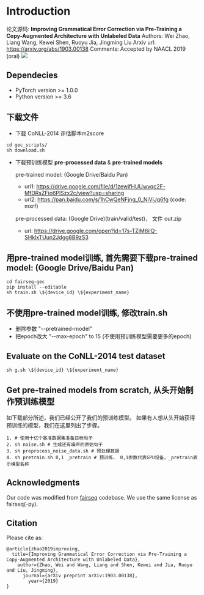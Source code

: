 # Introduction

论文源码: 
**Improving Grammatical Error Correction via Pre-Training a Copy-Augmented Architecture with Unlabeled Data**
Authors: Wei Zhao, Liang Wang, Kewei Shen, Ruoyu Jia, Jingming Liu
Arxiv url: https://arxiv.org/abs/1903.00138
Comments: Accepted by NAACL 2019 (oral)
![](arch.jpg)

## Dependecies
- PyTorch version >= 1.0.0
- Python version >= 3.6

## 下载文件
- 下载 CoNLL-2014 评估脚本m2score
```
cd gec_scripts/
sh download.sh
```

- 下载预训练模型 **pre-processed data** & **pre-trained models**
  
  pre-trained model: (Google Drive/Baidu Pan) 
    - url1: https://drive.google.com/file/d/1zewifHUUwvqc2F-MfDRsZFio6PlSzx2c/view?usp=sharing
    - url2: https://pan.baidu.com/s/1hCwQeNFjng_0_NiViJq6fg (code: mxrf)
    
  pre-processed data: (Google Drive)(train/valid/test)， 文件 out.zip
    - url: https://drive.google.com/open?id=17s-TZiM6ilQ-SHklxTUun2Jdgg8B9zS3  

## 用pre-trained model训练, 首先需要下载pre-trained model: (Google Drive/Baidu Pan) 
```
cd fairseq-gec
pip install --editable
sh train.sh \${device_id} \${experiment_name}
```

## 不使用pre-trained model训练, 修改train.sh
- 删除参数  "--pretrained-model" 
- 把epoch改大 "--max-epoch" to 15 (不使用预训练模型需要更多的epoch) 

## Evaluate on the CoNLL-2014 test dataset
```
sh g.sh \${device_id} \${experiment_name}
```

## Get pre-trained models from scratch, 从头开始制作预训练模型
如下载部分所述，我们已经公开了我们的预训练模型。
如果有人想从头开始获得预训练的模型，我们在这里列出了步骤。

```
1. # 使用十亿个基准数据集准备目标句子
2. sh noise.sh # 生成还有噪声的原始句子
3. sh preprocess_noise_data.sh # 预处理数据
4. sh pretrain.sh 0,1 _pretrain # 预训练， 0,1参数代表GPU设备，_pretrain表示模型名称
```

## Acknowledgments
Our code was modified from [fairseq](https://github.com/pytorch/fairseq) codebase. We use the same license as fairseq(-py).


## Citation
Please cite as:

```
@article{zhao2019improving,
  title={Improving Grammatical Error Correction via Pre-Training a Copy-Augmented Architecture with Unlabeled Data},
    author={Zhao, Wei and Wang, Liang and Shen, Kewei and Jia, Ruoyu and Liu, Jingming},
      journal={arXiv preprint arXiv:1903.00138},
        year={2019}
}
```



